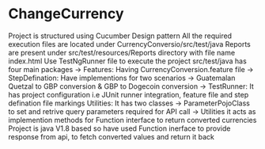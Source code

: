 # ChangeCurrency
Project is structured using Cucumber Design pattern
All the required execution files are located under CurrencyConversio/src/test/java
Reports are present under src/test/resources/Reports directory with file name index.html
Use TestNgRunner file to execute the project
src/test/java has four main packages -> Features: Having CurrencyConversion.feature file -> StepDefination: Have implementions for two scenarios -> Guatemalan Quetzal to GBP conversion & GBP to Dogecoin conversion -> TestRunner: It has project configuration i.e JUnit runner integration, feature file and step defination file markings
Utilities: It has two classes -> ParameterPojoClass to set and retrive query parameters required for API call -> Utilities it acts as implemention methods for Function interface to return converted currencies
Project is java V1.8 based so have used Function inerface to provide response from api, to fetch converted values and return it back
